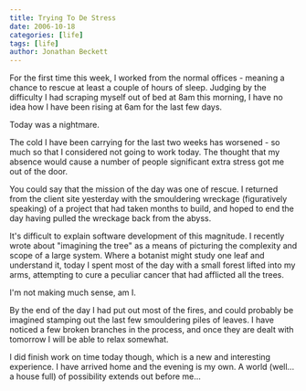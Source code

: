```yaml
---
title: Trying To De Stress
date: 2006-10-18
categories: [life]
tags: [life]
author: Jonathan Beckett
---
```


For the first time this week, I worked from the normal offices - meaning a chance to rescue at least a couple of hours of sleep. Judging by the difficulty I had scraping myself out of bed at 8am this morning, I have no idea how I have been rising at 6am for the last few days.

Today was a nightmare.

The cold I have been carrying for the last two weeks has worsened - so much so that I considered not going to work today. The thought that my absence would cause a number of people significant extra stress got me out of the door.

You could say that the mission of the day was one of rescue. I returned from the client site yesterday with the smouldering wreckage (figuratively speaking) of a project that had taken months to build, and hoped to end the day having pulled the wreckage back from the abyss.

It's difficult to explain software development of this magnitude. I recently wrote about "imagining the tree" as a means of picturing the complexity and scope of a large system. Where a botanist might study one leaf and understand it, today I spent most of the day with a small forest lifted into my arms, attempting to cure a peculiar cancer that had afflicted all the trees.

I'm not making much sense, am I.

By the end of the day I had put out most of the fires, and could probably be imagined stamping out the last few smouldering piles of leaves. I have noticed a few broken branches in the process, and once they are dealt with tomorrow I will be able to relax somewhat.

I did finish work on time today though, which is a new and interesting experience. I have arrived home and the evening is my own. A world (well... a house full) of possibility extends out before me...